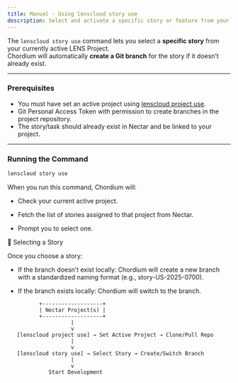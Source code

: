 ```yaml
---
title: Manual - Using lenscloud story use
description: Select and activate a specific story or feature from your current LENS Project.
---
```


The `lenscloud story use` command lets you select a **specific story** from your currently active LENS Project.  
Chordium will automatically **create a Git branch** for the story if it doesn’t already exist.

---

### Prerequisites

- You must have set an active project using [lenscloud project use](../../02-configuring-nectar-with-dev).
- Git Personal Access Token with permission to create branches in the project repository.
- The story/task should already exist in Nectar and be linked to your project.

---

### Running the Command

```bash
lenscloud story use
```

When you run this command, Chordium will:

- Check your current active project.

- Fetch the list of stories assigned to that project from Nectar.

- Prompt you to select one.

🔹 Selecting a Story

Once you choose a story:

- If the branch doesn’t exist locally:
    Chordium will create a new branch with a standardized naming format (e.g., story-US-2025-0700).

- If the branch exists locally:
    Chordium will switch to the branch.

```text
          +-------------------+
          | Nectar Project(s) |
          +-------------------+
                    |
                    v
   [lenscloud project use] → Set Active Project → Clone/Pull Repo
                    |
                    v
   [lenscloud story use] → Select Story → Create/Switch Branch
                    |
                    v
             Start Development

```